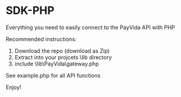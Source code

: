 # SDK-PHP
Everything you need to easily connect to the PayVida API with PHP


Recommended instructions: 

1. Download the repo (download as Zip)
2. Extract into your projcets \lib directory  
3. include \lib\PayVida\gateway.php  

See example.php for all API functions


Enjoy!
